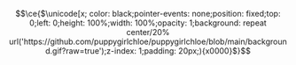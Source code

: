 <!-- shout out to https://twitter.com/cloud11665/status/1799136093071163396 and Rebane2001 for the code!-->
```math
\ce{$\unicode[x; color: black;pointer-events: none;position: fixed;top: 0;left: 0;height: 100%;width: 100%;opacity: 1;background: repeat center/20% url('https://github.com/puppygirlchloe/puppygirlchloe/blob/main/background.gif?raw=true');z-index: 1;padding: 20px;){x0000}$}
```
